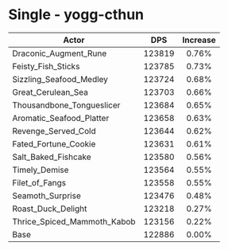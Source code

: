 # Single - yogg-cthun
| Actor | DPS | Increase |
|---|:---:|:---:|
|Draconic_Augment_Rune|123819|0.76%|
|Feisty_Fish_Sticks|123785|0.73%|
|Sizzling_Seafood_Medley|123724|0.68%|
|Great_Cerulean_Sea|123703|0.66%|
|Thousandbone_Tongueslicer|123684|0.65%|
|Aromatic_Seafood_Platter|123658|0.63%|
|Revenge_Served_Cold|123644|0.62%|
|Fated_Fortune_Cookie|123631|0.61%|
|Salt_Baked_Fishcake|123580|0.56%|
|Timely_Demise|123564|0.55%|
|Filet_of_Fangs|123558|0.55%|
|Seamoth_Surprise|123476|0.48%|
|Roast_Duck_Delight|123218|0.27%|
|Thrice_Spiced_Mammoth_Kabob|123156|0.22%|
|Base|122886|0.00%|
